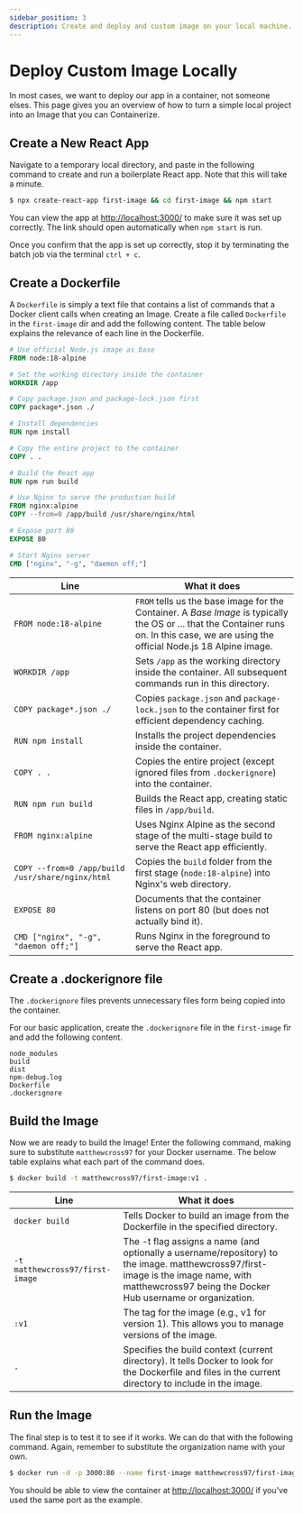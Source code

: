 ```yaml
---
sidebar_position: 3
description: Create and deploy and custom image on your local machine.
---
```


# Deploy Custom Image Locally

In most cases, we want to deploy our app in a container, not someone elses. This page gives you an overview of how to turn a simple local project into an Image that you can Containerize.


## Create a New React App

Navigate to a temporary local directory, and paste in the following command to create and run a boilerplate React app. Note that this will take a minute.

```bash
$ npx create-react-app first-image && cd first-image && npm start
```

You can view the app at [http://localhost:3000/](http://localhost:3000/) to make sure it was set up correctly. The link should open automatically when `npm start` is run.

Once you confirm that the app is set up correctly, stop it by terminating the batch job via the terminal `ctrl + c`.


## Create a Dockerfile

A `Dockerfile` is simply a text file that contains a list of commands that a Docker client calls when creating an Image. Create a file called `Dockerfile` in the `first-image` dir and add the following content. The table below explains the relevance of each line in the Dockerfile.

```Dockerfile
# Use official Node.js image as base
FROM node:18-alpine

# Set the working directory inside the container
WORKDIR /app

# Copy package.json and package-lock.json first
COPY package*.json ./

# Install dependencies
RUN npm install

# Copy the entire project to the container
COPY . .

# Build the React app
RUN npm run build

# Use Nginx to serve the production build
FROM nginx:alpine
COPY --from=0 /app/build /usr/share/nginx/html

# Expose port 80
EXPOSE 80

# Start Nginx server
CMD ["nginx", "-g", "daemon off;"]
```

| Line                    | What it does                                                           |
| ----------------------- | ---------------------------------------------------------------------- |
| `FROM node:18-alpine`   | `FROM` tells us the base image for the Container. A *Base Image* is typically the OS or ... that the Container runs on. In this case, we are using the official Node.js 18 Alpine image. |
| `WORKDIR /app`          | Sets `/app` as the working directory inside the container. All subsequent commands run in this directory. |
| `COPY package*.json ./` | Copies `package.json` and `package-lock.json` to the container first for efficient dependency caching. |
| `RUN npm install`       | Installs the project dependencies inside the container. |
| `COPY . .`              | Copies the entire project (except ignored files from `.dockerignore`) into the container. |
| `RUN npm run build`     | Builds the React app, creating static files in `/app/build`. |
| `FROM nginx:alpine`     | Uses Nginx Alpine as the second stage of the multi-stage build to serve the React app efficiently. |
| `COPY --from=0 /app/build /usr/share/nginx/html` | Copies the `build` folder from the first stage (`node:18-alpine`) into Nginx's web directory. |
| `EXPOSE 80`                                      | Documents that the container listens on port 80 (but does not actually bind it). |
| `CMD ["nginx", "-g", "daemon off;"]`             | Runs Nginx in the foreground to serve the React app. |


## Create a .dockerignore file

The `.dockerignore` files prevents unnecessary files form being copied into the container.

For our basic application, create the `.dockerignore` file in the `first-image` fir and add the following content.

```.dockerignore
node_modules
build
dist
npm-debug.log
Dockerfile
.dockerignore
```


## Build the Image

Now we are ready to build the Image! Enter the following command, making sure to substitute `matthewcross97` for your Docker username. The below table explains what each part of the command does.

```bash
$ docker build -t matthewcross97/first-image:v1 .
```

| Line                            | What it does                                                   |
| ------------------------------- | -------------------------------------------------------------- |
| `docker build`                  | Tells Docker to build an image from the Dockerfile in the specified directory. |
| `-t matthewcross97/first-image` | The -t flag assigns a name (and optionally a username/repository) to the image. matthewcross97/first-image is the image name, with matthewcross97 being the Docker Hub username or organization. |
| `:v1`                           | The tag for the image (e.g., v1 for version 1). This allows you to manage versions of the image. |
| `.`                             | Specifies the build context (current directory). It tells Docker to look for the Dockerfile and files in the current directory to include in the image. |


## Run the Image

The final step is to test it to see if it works. We can do that with the following command. Again, remember to substitute the organization name with your own.

```bash
$ docker run -d -p 3000:80 --name first-image matthewcross97/first-image:v1
```

You should be able to view the container at [http://localhost:3000/](http://localhost:3000/) if you've used the same port as the example.